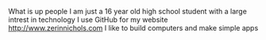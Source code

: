 What is up people
I am just a 16 year old high school student with a large intrest in technology
I use GitHub for my website
http://www.zerinnichols.com
I like to build computers and make simple apps
